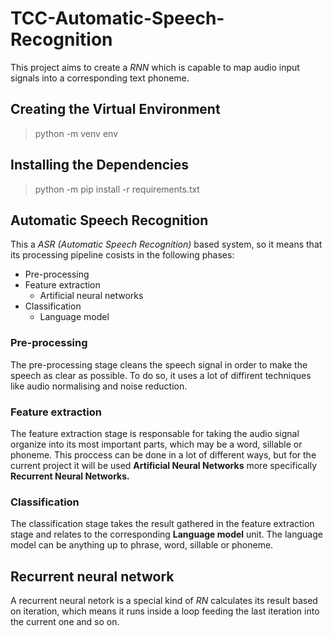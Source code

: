 # TCC-Automatic-Speech-Recognition
This project aims to create a _RNN_ which is capable to map audio input signals into a corresponding text phoneme.

## Creating the Virtual Environment

> python -m venv env

## Installing the Dependencies

> python -m pip install -r requirements.txt

## Automatic Speech Recognition
This a _ASR (Automatic Speech Recognition)_ based system, so it means that its processing pipeline cosists in the following phases:

- Pre-processing
- Feature extraction
    - Artificial neural networks
- Classification
    - Language model

### Pre-processing

The pre-processing stage cleans the speech signal in order to make the speech as clear as possible. To do so, it uses a lot of diffirent techniques like audio normalising and noise reduction.

### Feature extraction

The feature extraction stage is responsable for taking the audio signal organize into its most important parts, which may be a word, sillable or phoneme. This proccess can be done in a lot of different ways, but for the current project it will be used __Artificial Neural Networks__ more specifically __Recurrent Neural Networks.__

### Classification

The classification stage takes the result gathered in the feature extraction stage and relates to the corresponding __Language model__ unit. The language model can be anything up to phrase, word, sillable or phoneme.

## Recurrent neural network

A recurrent neural netork is a special kind of _RN_ calculates its result based on iteration, which means it runs inside a loop feeding the last iteration into the current one and so on.

